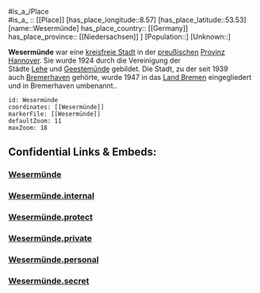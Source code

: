 ﻿---
location: [53.53,8.57] 
mapzoom: [7,12] 
mapmarker: city 
type: City
tags:
- geo/City


SpocWebEntityId: 35564
isDeleted: false
confidential: public

---
#is_a_/Place  
#is_a_ :: [[Place]] 
[has_place_longitude::8.57] 
[has_place_latitude::53.53] 
[name::Wesermünde] 
has_place_country:: [[Germany]]  
has_place_province:: [[Niedersachsen]] ] 
[Population::] 
[Unknown::] 

**Wesermünde** war eine [kreisfreie Stadt](https://de.wikipedia.org/wiki/Kreisfreie_Stadt "Kreisfreie Stadt") in der [preußischen](https://de.wikipedia.org/wiki/Preu%C3%9Fen "Preußen") [Provinz Hannover](https://de.wikipedia.org/wiki/Provinz_Hannover "Provinz Hannover"). Sie wurde 1924 durch die Vereinigung der Städte [Lehe](https://de.wikipedia.org/wiki/Lehe_(Bremerhaven) "Lehe (Bremerhaven)") und [Geestemünde](https://de.wikipedia.org/wiki/Geestem%C3%BCnde "Geestemünde") gebildet. Die Stadt, zu der seit 1939 auch [Bremerhaven](https://de.wikipedia.org/wiki/Bremerhaven "Bremerhaven") gehörte, wurde 1947 in das [Land Bremen](https://de.wikipedia.org/wiki/Land_Bremen "Land Bremen") eingegliedert und in Bremerhaven umbenannt..

```leaflet
id: Wesermünde
coordinates: [[Wesermünde]] 
markerFile: [[Wesermünde]] 
defaultZoom: 11 
maxZoom: 18
```


## Confidential Links & Embeds: 

### [Wesermünde](/_public/Earth/Continent/Europe/Europe~Central/Germany/Germany~West/State~Bremen/cities~Bremen/Bremerhaven/Wesermünde.md) 

### [Wesermünde.internal](/_internal/Earth/Continent/Europe/Europe~Central/Germany/Germany~West/State~Bremen/cities~Bremen/Bremerhaven/Wesermünde.internal.md) 

### [Wesermünde.protect](/_protect/Earth/Continent/Europe/Europe~Central/Germany/Germany~West/State~Bremen/cities~Bremen/Bremerhaven/Wesermünde.protect.md) 

### [Wesermünde.private](/_private/Earth/Continent/Europe/Europe~Central/Germany/Germany~West/State~Bremen/cities~Bremen/Bremerhaven/Wesermünde.private.md) 

### [Wesermünde.personal](/_personal/Earth/Continent/Europe/Europe~Central/Germany/Germany~West/State~Bremen/cities~Bremen/Bremerhaven/Wesermünde.personal.md) 

### [Wesermünde.secret](/_secret/Earth/Continent/Europe/Europe~Central/Germany/Germany~West/State~Bremen/cities~Bremen/Bremerhaven/Wesermünde.secret.md) 
